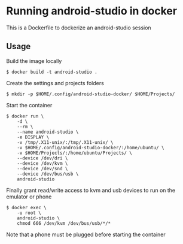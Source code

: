 # Running android-studio in docker

This is a Dockerfile to dockerize an android-studio session

## Usage

Build the image locally

    $ docker build -t android-studio .

Create the settings and projects folders

    $ mkdir -p $HOME/.config/android-studio-docker/ $HOME/Projects/

Start the container

    $ docker run \
        -d \
        --rm \
        --name android-studio \
        -e DISPLAY \
        -v /tmp/.X11-unix/:/tmp/.X11-unix/ \
        -v $HOME/.config/android-studio-docker/:/home/ubuntu/ \
        -v $HOME/Projects/:/home/ubuntu/Projects/ \
        --device /dev/dri \
        --device /dev/kvm \
        --device /dev/snd \
        --device /dev/bus/usb \
        android-studio

Finally grant read/write access to kvm and usb devices to run on the emulator or phone

    $ docker exec \
        -u root \
        android-studio \
        chmod 666 /dev/kvm /dev/bus/usb/*/*

Note that a phone must be plugged before starting the container
